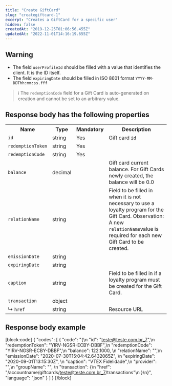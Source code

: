 ```yaml
---
title: "Create GiftCard"
slug: "creategiftcard-1"
excerpt: "Creates a GiftCard for a specific user"
hidden: false
createdAt: "2019-12-25T01:06:56.455Z"
updatedAt: "2022-11-01T14:16:19.655Z"
---
```


## Warning

- The field `userProfileId` should be filled with a value that identifies the client. It is the ID itself.
- The field `expiringDate` should be filled in ISO 8601 format `YYYY-MM-DDThh:mm:ss.fff`

> ℹ️️ The `redemptionCode` field for a Gift Card is auto-generated on creation and cannot be set to an arbitrary value.

## Response body has the following properties

<table>
    <tr>
        <th>Name</th>
        <th>Type</th>
        <th>Mandatory</th>
        <th>Description</th>
    </tr>
    <tr>
        <td><code>id</code></td>
        <td>string</td>
        <td>Yes</td>
        <td>Gift card <code>id</code></td>
    </tr>
    <tr>
        <td><code>redemptionToken</code></td>
        <td>string</td>
        <td>Yes</td>
        <td></td>
    </tr>
    <tr>
        <td><code>redemptionCode</code></td>
        <td>string</td>
        <td>Yes</td>
        <td></td>
    </tr>
    <tr>
        <td><code>balance</code></td>
        <td>decimal</td>
        <td></td>
        <td>Gift card current balance. For Gift Cards newly created, the balance will be 0.0</td>
    </tr>
    <tr>
        <td><code>relationName</code></td>
        <td>string</td>
        <td></td>
        <td>Field to be filled in when it is not necessary to use a loyalty program for the Gift Card. Observation: A
            new <code>relationName</code>value is required for each new Gift Card to be created.</td>
    </tr>
    <tr>
        <td><code>emissionDate</code></td>
        <td>string</td>
        <td></td>
        <td></td>
    </tr>
    <tr>
        <td><code>expiringDate</code></td>
        <td>string</td>
        <td></td>
        <td></td>
    </tr>
    <tr>
        <td><code>caption</code></td>
        <td>string</td>
        <td></td>
        <td>Field to be filled in if a loyalty program must be created for the Gift Card.</td>
    </tr>
    <tr>
        <td><code>transaction</code></td>
        <td>object</td>
        <td></td>
        <td></td>
    </tr>
    <tr>
        <td>&#x21B3; <code>href</code></td>
        <td>string</td>
        <td></td>
        <td>Resource URL</td>
    </tr>
</table>

## Response body example

[block:code]
{
  "codes": [
    {
      "code": "{\n        \"id\": \"teste@teste.com.br_7\",\n        \"redemptionToken\": \"YIRV-NGSR-ECBY-DBBF\",\n        \"redemptionCode\": \"YIRV-NGSR-ECBY-DBBF\",\n        \"balance\": 122.1000, \n        \"relationName\": \"\",\n        \"emissionDate\": \"2020-07-30T15:04:42.6432065Z\", \n        \"expiringDate\": \"2020-09-01T13:15:30Z\", \n        \"caption\": \"VTEX Fidelidade\",\n        \"provider\": \"\",\n        \"groupName\": \"\", \n        \"transaction\": {\n                \"href\": \"/accountname/giftcards/teste@teste.com.br_7/transactions\"\n        }\n}",
      "language": "json"
    }
  ]
}
[/block]
